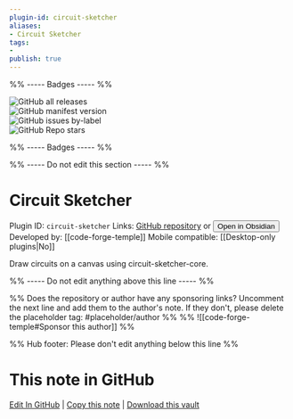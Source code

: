 ```yaml
---
plugin-id: circuit-sketcher
aliases:
- Circuit Sketcher
tags: 
- 
publish: true
---
```


%% ----- Badges ----- %%

![GitHub all releases](https://img.shields.io/github/downloads/code-forge-temple/circuit-sketcher-obsidian-plugin/total?color=573E7A&logo=github&style=for-the-badge)   
![GitHub manifest version](https://img.shields.io/github/manifest-json/v/code-forge-temple/circuit-sketcher-obsidian-plugin?color=573E7A&logo=github&style=for-the-badge)   
![GitHub issues by-label](https://img.shields.io/github/issues/code-forge-temple/circuit-sketcher-obsidian-plugin/help%20wanted?color=573E7A&logo=github&style=for-the-badge)   
![GitHub Repo stars](https://img.shields.io/github/stars/code-forge-temple/circuit-sketcher-obsidian-plugin?color=573E7A&logo=github&style=for-the-badge)

%% ----- Badges ----- %%

%% ----- Do not edit this section ----- %%

# Circuit Sketcher

Plugin ID: `circuit-sketcher`
Links: [GitHub repository](https://github.com/code-forge-temple/circuit-sketcher-obsidian-plugin) or [<button id=HH>Open in Obsidian</button>](obsidian://show-plugin?id=circuit-sketcher)
Developed by: [[code-forge-temple]]
Mobile compatible: [[Desktop-only plugins|No]]

Draw circuits on a canvas using circuit-sketcher-core.

%% ----- Do not edit anything above this line ----- %% 

%% Does the repository or author have any sponsoring links? Uncomment the next line and add them to the author's note. If they don't, please delete the placeholder tag: #placeholder/author %%
%% ![[code-forge-temple#Sponsor this author]] %%

%% Hub footer: Please don't edit anything below this line %%

# This note in GitHub

<span class="git-footer">[Edit In GitHub](https://github.dev/obsidian-community/obsidian-hub/blob/main/02%20-%20Community%20Expansions/02.05%20All%20Community%20Expansions/Plugins/circuit-sketcher.md "git-hub-edit-note") | [Copy this note](https://raw.githubusercontent.com/obsidian-community/obsidian-hub/main/02%20-%20Community%20Expansions/02.05%20All%20Community%20Expansions/Plugins/circuit-sketcher.md "git-hub-copy-note") | [Download this vault](https://github.com/obsidian-community/obsidian-hub/archive/refs/heads/main.zip "git-hub-download-vault") </span>
